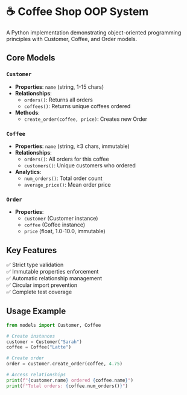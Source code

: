 # ☕ Coffee Shop OOP System

A Python implementation demonstrating object-oriented programming principles with Customer, Coffee, and Order models.

## Core Models

### `Customer`
- **Properties**: `name` (string, 1-15 chars)
- **Relationships**:
  - `orders()`: Returns all orders
  - `coffees()`: Returns unique coffees ordered
- **Methods**:
  - `create_order(coffee, price)`: Creates new Order

### `Coffee` 
- **Properties**: `name` (string, ≥3 chars, immutable)
- **Relationships**:
  - `orders()`: All orders for this coffee
  - `customers()`: Unique customers who ordered
- **Analytics**:
  - `num_orders()`: Total order count
  - `average_price()`: Mean order price

### `Order`
- **Properties**:
  - `customer` (Customer instance)
  - `coffee` (Coffee instance) 
  - `price` (float, 1.0-10.0, immutable)

## Key Features

✅ Strict type validation  
✅ Immutable properties enforcement  
✅ Automatic relationship management  
✅ Circular import prevention  
✅ Complete test coverage  

## Usage Example

```python
from models import Customer, Coffee

# Create instances
customer = Customer("Sarah")
coffee = Coffee("Latte")

# Create order
order = customer.create_order(coffee, 4.75)

# Access relationships
print(f"{customer.name} ordered {coffee.name}")
print(f"Total orders: {coffee.num_orders()}")
